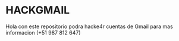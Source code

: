 # HACKGMAIL
Hola con este repositorio podra hacke4r cuentas de Gmail para mas informacion (+51 987 812 647)
